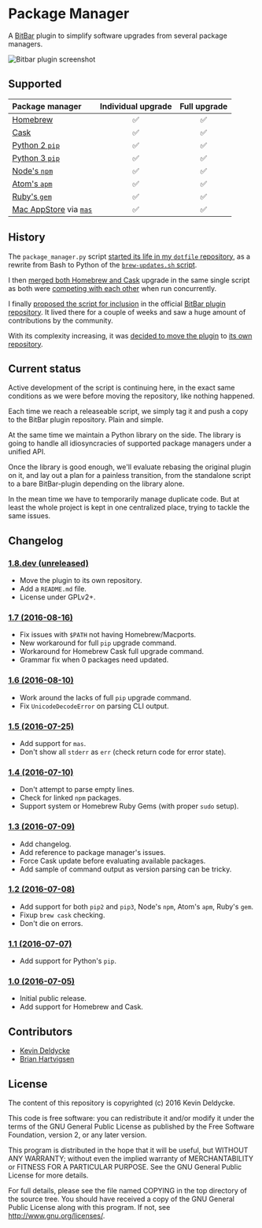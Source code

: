 Package Manager
===============

A [BitBar](https://getbitbar.com) plugin to simplify software upgrades from
several package managers.

![Bitbar plugin screenshot
](https://raw.githubusercontent.com/kdeldycke/package-manager/develop/screenshot.png)


Supported
---------

Package manager | Individual upgrade | Full upgrade
:--- |:---: |:---:
[Homebrew](http://brew.sh) | :white_check_mark: | :white_check_mark:
[Cask](https://caskroom.github.io) | :white_check_mark: | :white_check_mark:
[Python 2 `pip`](https://pypi.org) | :white_check_mark: | :white_check_mark:
[Python 3 `pip`](https://pypi.org) | :white_check_mark: | :white_check_mark:
[Node's `npm`](https://www.npmjs.com) | :white_check_mark: | :white_check_mark:
[Atom's `apm`](https://atom.io/packages) | :white_check_mark: | :white_check_mark:
[Ruby's `gem`](https://rubygems.org) | :white_check_mark: | :white_check_mark:
[Mac AppStore](https://apple.com/osx/apps/app-store/) via [`mas`](https://github.com/argon/mas) | :white_check_mark: | :white_check_mark:


History
-------

The `package_manager.py` script [started its life in my `dotfile`
repository](https://github.com/kdeldycke/dotfiles/commit/bfcc51e318b40c4283974548cfa1712d082be121#diff-c8127ac6af9d4a21e366ff740db2eeb5),
as a rewrite from Bash to Python of the [`brew-updates.sh`
script](https://getbitbar.com/plugins/Dev/Homebrew/brew-updates.1h.sh).

I then [merged both Homebrew and
Cask](https://github.com/kdeldycke/dotfiles/commit/792d32bfddfc3511ea10c10513b62e269f145148#diff-c8127ac6af9d4a21e366ff740db2eeb5)
upgrade in the same single script as both were [competing with each
other](https://github.com/matryer/bitbar-plugins/issues/493) when run
concurrently.

I finally [proposed the script for
inclusion](https://github.com/matryer/bitbar-plugins/pull/466) in the official
[BitBar plugin repository](https://github.com/matryer/bitbar-plugins). It lived
there for a couple of weeks and saw a huge amount of contributions by the
community.

With its complexity increasing, it was [decided to move the
plugin](https://github.com/matryer/bitbar-plugins/issues/525) to [its own
repository](https://github.com/kdeldycke/package-manager).


Current status
--------------

Active development of the script is continuing here, in the exact same
conditions as we were before moving the repository, like nothing happened.

Each time we reach a releaseable script, we simply tag it and push a copy to
the BitBar plugin repository. Plain and simple.

At the same time we maintain a Python library on the side. The library is going
to handle all idiosyncracies of supported package managers under a unified API.

Once the library is good enough, we'll evaluate rebasing the original plugin on
it, and lay out a plan for a painless transition, from the standalone script to
a bare BitBar-plugin depending on the library alone.

In the mean time we have to temporarily manage duplicate code. But at least the
whole project is kept in one centralized place, trying to tackle the same
issues.


Changelog
---------

### [**1.8.dev** (unreleased)](https://github.com/kdeldycke/package-manager/compare/v1.7...develop)

* Move the plugin to its own repository.
* Add a `README.md` file.
* License under GPLv2+.

### [**1.7** (2016-08-16)](https://github.com/kdeldycke/package-manager/compare/v1.6...v1.7)

* Fix issues with `$PATH` not having Homebrew/Macports.
* New workaround for full `pip` upgrade command.
* Workaround for Homebrew Cask full upgrade command.
* Grammar fix when 0 packages need updated.

### [**1.6** (2016-08-10)](https://github.com/kdeldycke/package-manager/compare/v1.5...v1.6)

* Work around the lacks of full `pip` upgrade command.
* Fix `UnicodeDecodeError` on parsing CLI output.

### [**1.5** (2016-07-25)](https://github.com/kdeldycke/package-manager/compare/v1.4...v1.5)

* Add support for `mas`.
* Don't show all `stderr` as `err` (check return code for error state).

### [**1.4** (2016-07-10)](https://github.com/kdeldycke/package-manager/compare/v1.3...v1.4)

* Don't attempt to parse empty lines.
* Check for linked `npm` packages.
* Support system or Homebrew Ruby Gems (with proper `sudo` setup).

### [**1.3** (2016-07-09)](https://github.com/kdeldycke/package-manager/compare/v1.2...v1.3)

* Add changelog.
* Add reference to package manager's issues.
* Force Cask update before evaluating available packages.
* Add sample of command output as version parsing can be tricky.

### [**1.2** (2016-07-08)](https://github.com/kdeldycke/package-manager/compare/v1.1...v1.2)

* Add support for both `pip2` and `pip3`, Node's `npm`, Atom's `apm`, Ruby's
  `gem`.
* Fixup `brew cask` checking.
* Don't die on errors.

### [**1.1** (2016-07-07)](https://github.com/kdeldycke/package-manager/compare/v1.0...v1.1)

* Add support for Python's `pip`.

### [**1.0** (2016-07-05)](https://github.com/kdeldycke/package-manager/commit/170ce9)

* Initial public release.
* Add support for Homebrew and Cask.


Contributors
------------

* [Kevin Deldycke](https://github.com/kdeldycke)
* [Brian Hartvigsen](https://github.com/tresni)


License
-------

The content of this repository is copyrighted (c) 2016 Kevin Deldycke.

This code is free software: you can redistribute it and/or modify it under the
terms of the GNU General Public License as published by the Free Software
Foundation, version 2, or any later version.

This program is distributed in the hope that it will be useful, but WITHOUT ANY
WARRANTY; without even the implied warranty of MERCHANTABILITY or FITNESS FOR A
PARTICULAR PURPOSE. See the GNU General Public License for more details.

For full details, please see the file named COPYING in the top directory of the
source tree. You should have received a copy of the GNU General Public License
along with this program. If not, see <http://www.gnu.org/licenses/>.

